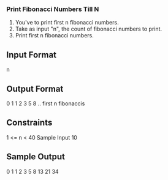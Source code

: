 ### Print Fibonacci Numbers Till N
1. You've to print first n fibonacci numbers.
2. Take as input "n", the count of fibonacci numbers to print.
3. Print first n fibonacci numbers.
## Input Format
n
## Output Format
0
1
1
2
3
5
8
.. first n fibonaccis
## Constraints
1 <= n < 40
Sample Input
10
## Sample Output
0
1
1
2
3
5
8
13
21
34

